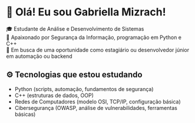 # 👋 Olá! Eu sou Gabriella Mizrach!

🎓 Estudante de Análise e Desenvolvimento de Sistemas  
🔐 Apaixonado por Segurança da Informação, programação em Python e C++  
🚀 Em busca de uma oportunidade como estagiário ou desenvolvedor júnior em automação ou backend  

## ⚙️ Tecnologias que estou estudando
- Python (scripts, automação, fundamentos de segurança)
- C++ (estruturas de dados, OOP)
- Redes de Computadores (modelo OSI, TCP/IP, configuração básica)
- Cibersegurança (OWASP, análise de vulnerabilidades, ferramentas básicas)
